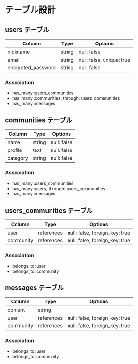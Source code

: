 # テーブル設計

## users テーブル

| Column             | Type   | Options                   |
| ------------------ | ------ | ------------------------- |
| nickname           | string | null: false               |
| email              | string | null: false, unique: true |
| encrypted_password | string | null: false               |

### Association

- has_many :users_communities
- has_many :communities, through: users_communities
- has_many :messages

## communities テーブル

| Column   | Type      | Options                        |
| -------- | --------- | ------------------------------ |
| name     | string    | null: false                    |
| profile  | text      | null: false                    |
| category | string    | null: false                    |

### Association

- has_many :users_communities
- has_many :users, through: users_communities
- has_many :messages

## users_communities テーブル

| Column    | Type       | Options                        |
| --------- | ---------- | ------------------------------ |
| user      | references | null: false, foreign_key: true |
| community | references | null: false, foreign_key: true |

### Association

- belongs_to :user
- belongs_to :community

## messages テーブル

| Column    | Type       | Options                        |
| --------- | ---------- | ------------------------------ |
| content   | string     |                                |
| user      | references | null: false, foreign_key: true |
| community | references | null: false, foreign_key: true |

### Association

- belongs_to :user
- belongs_to :community
